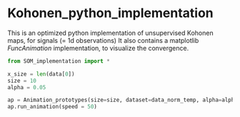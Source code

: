 # Kohonen_python_implementation

This is an optimized python implementation of unsupervised Kohonen maps, for signals (= 1d observations)
It also contains a matplotlib _FuncAnimation_ implementation, to visualize the convergence.



```python
from SOM_implementation import *

x_size = len(data[0])
size = 10
alpha = 0.05

ap = Animation_prototypes(size=size, dataset=data_norm_temp, alpha=alpha, nb_it=50000, x_size=x_size)
ap.run_animation(speed = 50)
```
